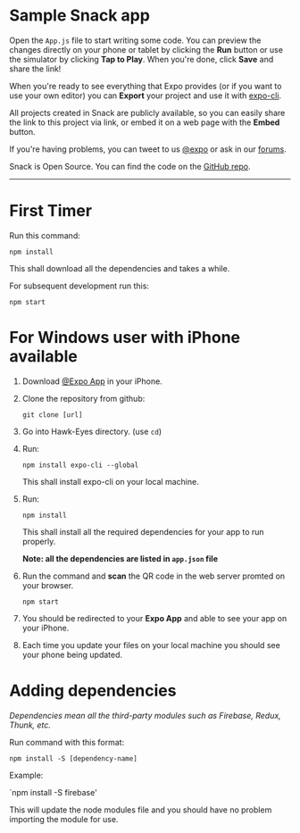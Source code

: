 # Sample Snack app

Open the `App.js` file to start writing some code. You can preview the changes directly on your phone or tablet by clicking the **Run** button or use the simulator by clicking **Tap to Play**. When you're done, click **Save** and share the link!

When you're ready to see everything that Expo provides (or if you want to use your own editor) you can **Export** your project and use it with [expo-cli](https://docs.expo.io/versions/latest/introduction/installation.html).

All projects created in Snack are publicly available, so you can easily share the link to this project via link, or embed it on a web page with the **Embed** button.

If you're having problems, you can tweet to us [@expo](https://twitter.com/expo) or ask in our [forums](https://forums.expo.io).

Snack is Open Source. You can find the code on the [GitHub repo](https://github.com/expo/snack-web).

---

# First Timer

Run this command:

`npm install`

This shall download all the dependencies and takes a while.

For subsequent development run this:

`npm start`

# For Windows user with iPhone available

1. Download [@Expo App](https://apps.apple.com/us/app/expo-client/id982107779) in your iPhone.
1. Clone the repository from github: 

    `git clone [url]`
1. Go into Hawk-Eyes directory. (use `cd`)
1. Run:
    
    `npm install expo-cli --global`
    
    This shall install expo-cli on your local machine.

1. Run:

    `npm install`

    This shall install all the required dependencies for your app to run properly.

    **Note: all the dependencies are listed in `app.json` file**

1. Run the command and **scan** the QR code in the web server promted on your browser.

    `npm start`

1. You should be redirected to your **Expo App** and able to see your app on your iPhone.
1. Each time you update your files on your local machine you should see your phone being updated.

# Adding dependencies

*Dependencies mean all the third-party modules such as Firebase, Redux, Thunk, etc.*

Run command with this format:

`npm install -S [dependency-name]`

Example:

`npm install -S firebase'

This will update the node modules file and you should have no problem importing the module for use.
